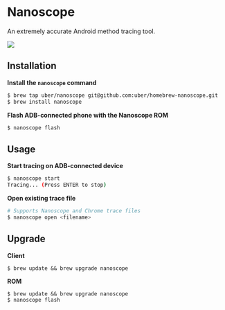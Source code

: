 # Nanoscope

An extremely accurate Android method tracing tool.

![](nanoscope.gif?raw=true)

## Installation

**Install the `nanoscope` command**
```bash
$ brew tap uber/nanoscope git@github.com:uber/homebrew-nanoscope.git
$ brew install nanoscope
```

**Flash ADB-connected phone with the Nanoscope ROM**
```bash
$ nanoscope flash
```

## Usage

**Start tracing on ADB-connected device**
```bash
$ nanoscope start
Tracing... (Press ENTER to stop)
```

**Open existing trace file**

```bash
# Supports Nanoscope and Chrome trace files
$ nanoscope open <filename>
```

## Upgrade

**Client**
```
$ brew update && brew upgrade nanoscope
```

**ROM**
```
$ brew update && brew upgrade nanoscope
$ nanoscope flash
```
